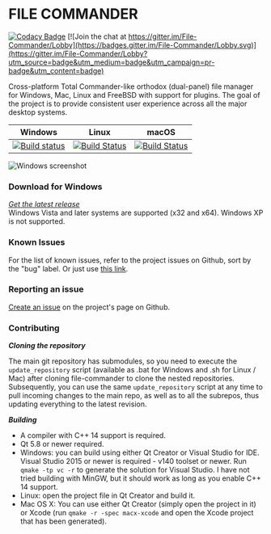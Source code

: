 # FILE COMMANDER

[![Codacy Badge](https://api.codacy.com/project/badge/Grade/aec457e63478460194c9ec2e351a6d23)](https://www.codacy.com/app/VioletGiraffe/file-commander?utm_source=github.com&amp;utm_medium=referral&amp;utm_content=VioletGiraffe/file-commander&amp;utm_campaign=Badge_Grade) [![Join the chat at https://gitter.im/File-Commander/Lobby](https://badges.gitter.im/File-Commander/Lobby.svg)](https://gitter.im/File-Commander/Lobby?utm_source=badge&utm_medium=badge&utm_campaign=pr-badge&utm_content=badge)

   Cross-platform Total Commander-like orthodox (dual-panel) file manager for Windows, Mac,  Linux and FreeBSD with support for plugins. The goal of the project is to provide consistent user experience across all the major desktop systems. 

|Windows|Linux|macOS|
|---	|---	|---	|
|[![Build status](https://ci.appveyor.com/api/projects/status/0rdr7ordj8khnn8l?svg=true)](https://ci.appveyor.com/project/VioletGiraffe/file-commander)|[![Build Status](https://travis-ci.org/VioletGiraffe/file-commander.svg?branch=master)](https://travis-ci.org/VioletGiraffe/file-commander)|[![Build Status](https://travis-ci.org/VioletGiraffe/file-commander.svg?branch=master)](https://travis-ci.org/VioletGiraffe/file-commander)|


![Windows screenshot](/../gh-pages/screenshots/Windows/screenshot.png?raw=true)

### Download for Windows

*<a href="https://github.com/VioletGiraffe/file-commander/releases/latest">Get the latest release</a>*    
Windows Vista and later systems are supported (x32 and x64). Windows XP is not supported.

### Known Issues
For the list of known issues, refer to the project issues on Github, sort by the "bug" label. Or just use <a href="https://github.com/VioletGiraffe/file-commander/labels/bug">this link</a>.

### Reporting an issue
<a href="https://github.com/VioletGiraffe/file-commander/issues/new">Create an issue</a> on the project's page on Github.

### Contributing

***Cloning the repository***

   The main git repository has submodules, so you need to execute the `update_repository` script (available as .bat for Windows and .sh for Linux / Mac) after cloning file-commander to clone the nested repositories. Subsequently, you can use the same `update_repository` script at any time to pull incoming changes to the main repo, as well as to all the subrepos, thus updating everything to the latest revision.

***Building***

* A compiler with C++ 14 support is required.
* Qt 5.8 or newer required.
* Windows: you can build using either Qt Creator or Visual Studio for IDE. Visual Studio 2015 or newer is required - v140 toolset or newer. Run `qmake -tp vc -r` to generate the solution for Visual Studio. I have not tried building with MinGW, but it should work as long as you enable C++ 14 support.
* Linux: open the project file in Qt Creator and build it.
* Mac OS X: You can use either Qt Creator (simply open the project in it) or Xcode (run `qmake -r -spec macx-xcode` and open the Xcode project that has been generated).
